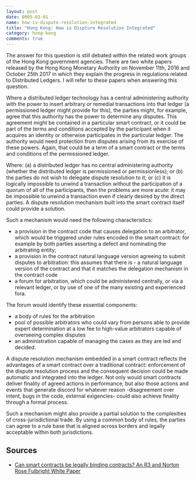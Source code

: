 ```yaml
---
layout: post
date: 0005-03-01
name: how-is-dispute-resolution-integrated
title: "Hong Kong: How is Dispture Resolution Integrated"
category: hong-kong
comments: true
---
```


The answer for this question is still debated within the related work groups of the Hong Kong government agencies. There are two white papers released by the Hong Kong Monetary Authority  on November 11th, 2016 and October 25th 2017 in which they explain the progress in regulations related to Distributed Ledgers. I will refer to these papers when answering this question.

Where a distributed ledger technology has a central administering authority with the power to insert arbitrary or remedial transactions into that ledger (a permissioned ledger might provide for this), the parties might, for example, agree that this authority has the power to determine any disputes. This agreement might be contained in a particular smart contract, or it could be part of the terms and conditions accepted by the participant when it acquires an identity or otherwise participates in the particular ledger. The authority would need protection from disputes arising from its exercise of these powers. Again, that could be a term of a smart contract or the terms and conditions of the permissioned ledger.

Where: (a) a distributed ledger has no central administering authority (whether the distributed 	ledger is permissioned or permissionless); or (b) the parties do not wish to delegate dispute resolution to it; or (c) it is logically impossible to unwind a transaction without the participation of a quorum of all of the participants, then the problems are more acute: it may be impossible to unwind a transaction even if clearly desired by the direct parties. A dispute resolution mechanism built into the smart contract itself could provide a solution.
   
Such a mechanism would need the following characteristics:

- a provision in the contract code that causes delegation to an arbitrator, which would be triggered under rules encoded in the smart contract: for example by both parties asserting a defect and nominating the arbitrating entity;
- a provision in the contract natural language version agreeing to submit disputes to arbitration: this assumes that there is - a natural language version of the contract and that it matches the delegation mechanism in the contract code
- a forum for arbitration, which could be administered centrally, or via a relevant ledger, or by use of one of the many existing and experienced fora. 

The forum would identify these essential components:

- a body of rules for the arbitration
- pool of possible arbitrators who could vary from persons able to provide expert determination at a low fee to high-value arbitrators capable of overseeing complex disputes
- an administration capable of managing the cases as they are  led and decided.

A dispute resolution mechanism embedded in a smart contract reflects the advantages of a smart contract over a traditional contract: enforcement of the dispute resolution process and the consequent decision could be made automatic and integrated into the ledger. Not only would smart contracts deliver finality of agreed actions in performance, but also those actions and events that generate discord for whatever reason -disagreement over intent, bugs in the code, external exigencies- could also achieve  finality through a formal process.

Such a mechanism might also provide a partial solution to the complexities of cross-jurisdictional trade. By using a common body of rules, the parties can agree to a rule base that is aligned across borders and legally acceptable within both jurisdictions.


Sources
------ 

- [Can smart contracts be legally binding contracts? An R3 and Norton Rose Fulbright White Paper](http://www.nortonrosefulbright.com/files/r3-and-norton-rose-fulbright-white-paper-full-report-144581.pdf)
